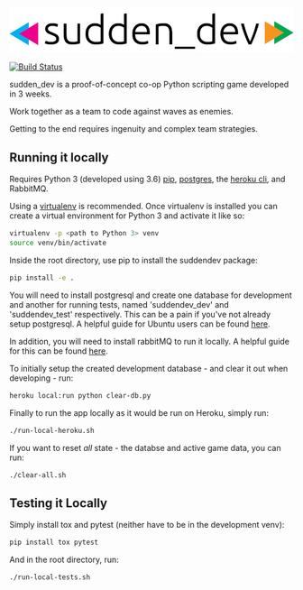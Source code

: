 ![sudden-dev logo](logo.png)

[![Build Status](https://travis-ci.org/SuddenDevs/SuddenDev.svg?branch=master)](https://travis-ci.org/SuddenDevs/SuddenDev)

sudden_dev is a proof-of-concept co-op Python scripting game developed in 3 weeks.

Work together as a team to code against waves as enemies.

Getting to the end requires ingenuity and complex team strategies.

## Running it locally

Requires Python 3 (developed using 3.6) [pip](https://pip.pypa.io/en/stable/installing/), [postgres](https://www.postgresql.org/download/), the [heroku cli](https://devcenter.heroku.com/articles/heroku-cli), and RabbitMQ.

Using a [virtualenv](https://virtualenv.pypa.io/en/stable/)
is recommended. Once virtualenv is installed you can create a virtual environment for Python 3 and activate
it like so:

```bash
virtualenv -p <path to Python 3> venv
source venv/bin/activate
```

Inside the root directory, use pip to install the
suddendev package:

```bash
pip install -e .
```

You will need to install postgresql and create one database for development and another for running tests, named 'suddendev_dev' and 'suddendev_test' respectively.
This can be a pain if you've not already setup postgresql. A helpful guide for Ubuntu users can be found [here](https://www.digitalocean.com/community/tutorials/how-to-install-and-use-postgresql-on-ubuntu-16-04).

In addition, you will need to install rabbitMQ to run it locally.
A helpful guide for this can be found [here](http://docs.celeryproject.org/en/latest/getting-started/brokers/rabbitmq.html#id4).

To initially setup the created development database - and clear it out when developing - run:

```bash
heroku local:run python clear-db.py
```

Finally to run the app locally as it would be run on Heroku, simply run:

```bash
./run-local-heroku.sh
```

If you want to reset *all* state - the databse and active game data, you can run:

```bash
./clear-all.sh
```

## Testing it Locally

Simply install tox and pytest (neither have to be in the development venv):

```bash
pip install tox pytest
```

And in the root directory, run:

```bash
./run-local-tests.sh
```
